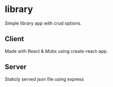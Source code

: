 # library
Simple library app with crud options.

## Client
Made with React & Mobx using create-react-app.

## Server
Staticly served json file using express
